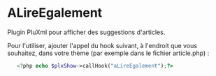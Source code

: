 # ALireEgalement

Plugin PluXml pour afficher des suggestions d'articles.

Pour l'utiliser, ajouter l'appel du hook suivant, à l'endroit que vous souhaitez, dans votre thème (par exemple dans le fichier article.php) :

```php
   <?php echo $plxShow->callHook("aLireEgalement");?>
```
